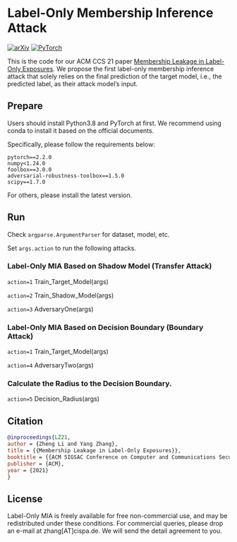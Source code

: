 # Label-Only Membership Inference Attack

[![arXiv](https://img.shields.io/badge/arxiv-2007.15528-b31b1b)](https://arxiv.org/abs/2007.15528)
<a href="https://pytorch.org/get-started/locally/"><img alt="PyTorch" src="https://img.shields.io/badge/PyTorch-ee4c2c?logo=pytorch&logoColor=white"></a>

This is the code for our ACM CCS 21 paper [Membership Leakage in Label-Only Exposures](https://dl.acm.org/doi/abs/10.1145/3460120.3484575).
We propose the first label-only membership inference attack that solely relies on the final prediction of the target model, i.e., the predicted label, as their attack model’s input.

## Prepare
Users should install Python3.8 and PyTorch at first. We recommend using conda to install it based on the official documents.

Specifically, please follow the requirements below:
```
pytorch==2.2.0
numpy<1.24.0
foolbox==3.0.0
adversarial-robustness-toolbox==1.5.0
scipy==1.7.0
```
For others, please install the latest version.

## Run
Check ```argparse.ArgumentParser``` for dataset, model, etc.

Set ```args.action``` to run the following attacks.
### Label-Only MIA Based on Shadow Model (Transfer Attack)
```action=1``` Train_Target_Model(args)

```action=2``` Train_Shadow_Model(args)

```action=3``` AdversaryOne(args)

### Label-Only MIA Based on Decision Boundary (Boundary Attack)
```action=1``` Train_Target_Model(args)

```action=4``` AdversaryTwo(args)

### Calculate the Radius to the Decision Boundary.
```action=5``` Decision_Radius(args)

## Citation
```bibtex
@inproceedings{LZ21,
author = {Zheng Li and Yang Zhang},
title = {{Membership Leakage in Label-Only Exposures}},
booktitle = {{ACM SIGSAC Conference on Computer and Communications Security (CCS)}},
publisher = {ACM},
year = {2021}
}
```

## License

Label-Only MIA is freely available for free non-commercial use, and may be redistributed under these conditions. For commercial queries, please drop an e-mail at zhang[AT]cispa.de. We will send the detail agreement to you.

